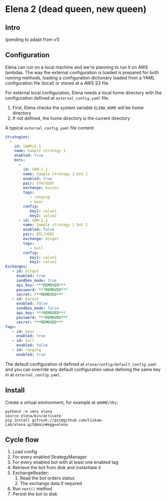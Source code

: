 # Elena 2 (dead queen, new queen)

## Intro

(pending to adapt from v1)


## Configuration

Elena can run on a local machine and we're planning to run it on AWS lambdas. The way the external configuration is loaded is prepared for both running methods, loading a configuration dictionary loaded from a YAML configuration file (local) or stored at a AWS S3 file.

For external local configuration, Elena needs a local home directory with the configuration defined at `external_config.yaml` file.
1. First, Elena checks the system variable `ELENA_HOME` will be home directory
3. If not defined, the home directory is the current directory

A typical `external_config.yaml` file content:

```yaml
Strategies:
  -
    id: SAMPLE-1
    name: Sample strategy 1
    enabled: true
    bots:
      -
        id: SAM-1.1
        name: Sample strategy 1 bot 1
        enabled: true
        pair: ETH/USDT
        exchange: kucoin
        tags:
           - ranging
           - bear
        config:
           key1: value1
           key2: value2
      - id: SAM-1.2
        name: Sample strategy 1 bot 2
        enabled: false
        pair: BTC/USDC
        exchange: bitget
        tags:
           - bull
        config:
           key1: value1
           key2: value2
Exchanges:
   - id: bitget
     enabled: true
     sandbox_mode: true
     api_key: ***REMOVED***
     password: ***REMOVED***
     secret: ***REMOVED***
   - id: kucoin
     enabled: false
     sandbox_mode: false
     api_key: ***REMOVED***
     password: ***REMOVED***
     secret: ***REMOVED***
Tags:
   - id: bear
     enabled: true
   - id: bull
     enabled: false
   - id: ranging
     enabled: true
```

The default configuration id defined at `elena/config/default_config.yaml` and you can override any default configuration value defining the same key in at `external_config.yaml`.

## Install

Create a virtual environment, for example at `$HOME/VEs`:

```shell
python3 -m venv elena
source elena/bin/activate
pip install git+ssh://git@github.com/Ciskam-Lab/elena.git@main#egg=elena
```


## Cycle flow

1. Load config
2. For every enabled StrategyManager
3. For every enabled bot with at least one enabled tag
4. Retrieve the bot from disk and instantiate it
5. ExchangeReader:
   1. Read the bot orders status
   2. The exchange data if required
6. Run `next()` method
7. Persist the bot to disk